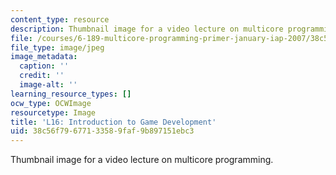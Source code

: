 ```yaml
---
content_type: resource
description: Thumbnail image for a video lecture on multicore programming.
file: /courses/6-189-multicore-programming-primer-january-iap-2007/38c56f79677133589faf9b897151ebc3_l16.jpg
file_type: image/jpeg
image_metadata:
  caption: ''
  credit: ''
  image-alt: ''
learning_resource_types: []
ocw_type: OCWImage
resourcetype: Image
title: 'L16: Introduction to Game Development'
uid: 38c56f79-6771-3358-9faf-9b897151ebc3
---
```

Thumbnail image for a video lecture on multicore programming.

